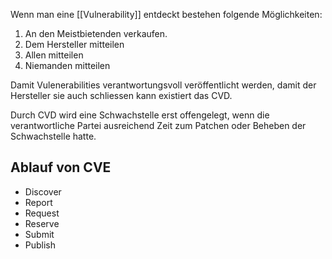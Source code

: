 Wenn man eine [[Vulnerability]] entdeckt bestehen folgende Möglichkeiten:
1. An den Meistbietenden verkaufen.
2. Dem Hersteller mitteilen
3. Allen mitteilen
4. Niemanden mitteilen

Damit Vulenerabilities verantwortungsvoll veröffentlicht werden, damit der Hersteller sie auch schliessen kann existiert das CVD.

Durch CVD wird eine Schwachstelle erst offengelegt, wenn die verantwortliche Partei ausreichend Zeit zum Patchen oder Beheben der Schwachstelle hatte.

## Ablauf von CVE
- Discover
- Report
- Request
- Reserve
- Submit
- Publish